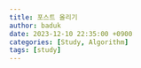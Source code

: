 ```yaml
---
title: 포스트 올리기
author: baduk
date: 2023-12-10 22:35:00 +0900
categories: [Study, Algorithm]
tags: [study]
---
```

